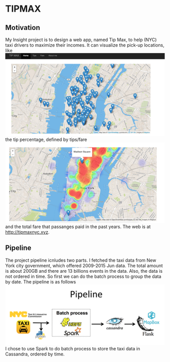 # TIPMAX

## Motivation

My Insight project is to design a web app, named Tip Max, to help (NYC) taxi drivers to maximize their incomes. It can visualize the pick-up locations, like ![](figures/fig1.png) the tip percentage, defined by tips/fare ![](figures/fig2.png)
and the total fare that passanges paid in the past years. The web is at http://tipmaxnyc.xyz.


## Pipeline

The project pipeline icnludes two parts. I fetched the taxi data from New York city government, which offered 2009-2015 Jun data. The total amount is about 200GB and there are 13 billions events in the data. Also, the data is not ordered in time. So first we can do the batch process to group the data by date. The pipeline is as follows ![](figures/fig3.png)
I chose to use Spark to do batch process to store the taxi data in Cassandra, ordered by time.
